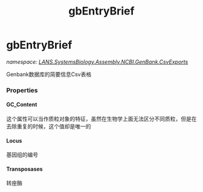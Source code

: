﻿---
title: gbEntryBrief
---

# gbEntryBrief
_namespace: [LANS.SystemsBiology.Assembly.NCBI.GenBank.CsvExports](N-LANS.SystemsBiology.Assembly.NCBI.GenBank.CsvExports.html)_

Genbank数据库的简要信息Csv表格




### Properties

#### GC_Content
这个属性可以当作质粒对象的特征，虽然在生物学上面无法区分不同质粒，但是在去除重复的时候，这个值却是唯一的
#### Locus
基因组的编号
#### Transposases
转座酶
